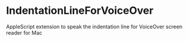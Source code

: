 # IndentationLineForVoiceOver
AppleScript extension to speak the indentation line for VoiceOver screen reader for Mac
